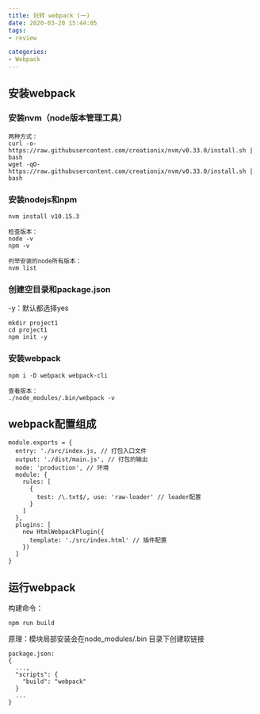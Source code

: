 ```yaml
---
title: 玩转 webpack (一)
date: 2020-03-20 15:44:05
tags:
- review

categories:
- Webpack
---
```


## 安装webpack

### 安装nvm（node版本管理工具）
```
两种方式：
curl -o- https://raw.githubusercontent.com/creationix/nvm/v0.33.0/install.sh | bash
wget -qO- https://raw.githubusercontent.com/creationix/nvm/v0.33.0/install.sh | bash
```

### 安装nodejs和npm
```
nvm install v10.15.3

检查版本：
node -v
npm -v

列举安装的node所有版本：
nvm list
```

<!--more-->

### 创建空目录和package.json
-y：默认都选择yes
```
mkdir project1
cd project1
npm init -y
```

### 安装webpack
```
npm i -D webpack webpack-cli

查看版本：
./node_modules/.bin/webpack -v
```

## webpack配置组成
```
module.exports = {
  entry: './src/index.js, // 打包入口文件
  output: './dist/main.js', // 打包的输出
  mode: 'production', // 环境
  module: {
    rules: [
      {
        test: /\.txt$/, use: 'raw-loader' // loader配置
      }
    ]
  },
  plugins: [
    new HtmlWebpackPlugin({
      template: './src/index.html' // 插件配置
    })
  ]
}
```

## 运行webpack

构建命令：
```
npm run build
```

原理：模块局部安装会在node_modules/.bin 目录下创建软链接
```
package.json:
{
  ...,
  "scripts": {
    "build": "webpack"
  }
  ...
}
```
